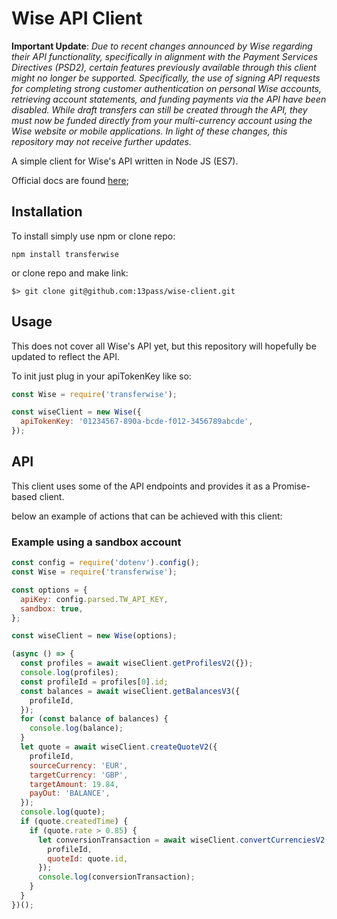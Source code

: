 # Wise API Client

**Important Update**: *Due to recent changes announced by Wise regarding their API functionality, specifically in alignment with the Payment Services Directives (PSD2), certain features previously available through this client might no longer be supported. Specifically, the use of signing API requests for completing strong customer authentication on personal Wise accounts, retrieving account statements, and funding payments via the API have been disabled. While draft transfers can still be created through the API, they must now be funded directly from your multi-currency account using the Wise website or mobile applications. In light of these changes, this repository may not receive further updates.*

A simple client for Wise's API written in Node JS (ES7).

Official docs are found [here](https://api-docs.wise.com/);

## Installation

To install simply use npm or clone repo:

`npm install transferwise`

or clone repo and make link:

`$> git clone git@github.com:13pass/wise-client.git`

## Usage

This does not cover all Wise's API yet, but this repository will hopefully be updated to reflect the API.

To init just plug in your apiTokenKey like so:

```javascript
const Wise = require('transferwise');

const wiseClient = new Wise({
  apiTokenKey: '01234567-890a-bcde-f012-3456789abcde',
});
```

## API

This client uses some of the API endpoints and provides it as a Promise-based client.

below an example of actions that can be achieved with this client:

### Example using a sandbox account

```javascript
const config = require('dotenv').config();
const Wise = require('transferwise');

const options = {
  apiKey: config.parsed.TW_API_KEY,
  sandbox: true,
};

const wiseClient = new Wise(options);

(async () => {
  const profiles = await wiseClient.getProfilesV2({});
  console.log(profiles);
  const profileId = profiles[0].id;
  const balances = await wiseClient.getBalancesV3({
    profileId,
  });
  for (const balance of balances) {
    console.log(balance);
  }
  let quote = await wiseClient.createQuoteV2({
    profileId,
    sourceCurrency: 'EUR',
    targetCurrency: 'GBP',
    targetAmount: 19.84,
    payOut: 'BALANCE',
  });
  console.log(quote);
  if (quote.createdTime) {
    if (quote.rate > 0.85) {
      let conversionTransaction = await wiseClient.convertCurrenciesV2({
        profileId,
        quoteId: quote.id,
      });
      console.log(conversionTransaction);
    }
  }
})();
```
